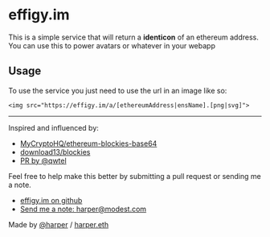 # effigy.im

This is a simple service that will return a **identicon** of an ethereum address. You can use this to power avatars or whatever in your webapp

## Usage

To use the service you just need to use the url in an image like so:

    <img src="https://effigy.im/a/[ethereumAddress|ensName].[png|svg]">

* * * * *

Inspired and influenced by:

- [MyCryptoHQ/ethereum-blockies-base64](https://github.com/MyCryptoHQ/ethereum-blockies-base64)
- [download13/blockies](https://github.com/download13/blockies)
- [PR by @qwtel](https://github.com/download13/blockies/pull/12)


Feel free to help make this better by submitting a pull request or sending me a note.

-   [effigy.im on github](https://github.com/harperreed/effigy.im)
-   [Send me a note: harper@modest.com](mailto:harper@modest.com)

Made by [@harper](https://twitter.com/harper) / [harper.eth](https://art.pizza/harper.eth)
